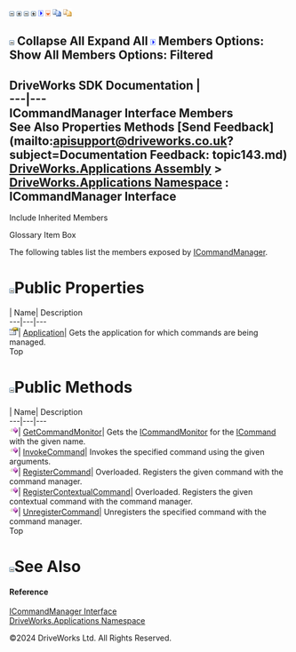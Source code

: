 ![](dotnetimages/collapse.gif) ![](dotnetimages/expand.gif) ![](dotnetimages/collapse.gif) ![](dotnetimages/expand.gif) ![](dotnetimages/drpdown.gif) ![](dotnetimages/drpdown_orange.gif) ![](dotnetimages/copycode.gif) ![](dotnetimages/copycodeHighlight.gif)

![](dotnetimages/collapse.gif) Collapse All Expand All ![](dotnetimages/drpdown.gif) Members Options: Show All  Members Options: Filtered   
---  
DriveWorks SDK Documentation  |   
---|---  
ICommandManager Interface Members   
See Also Properties Methods [Send Feedback](mailto:apisupport@driveworks.co.uk?subject=Documentation Feedback: topic143.md)  
[DriveWorks.Applications Assembly](topic13.md) > [DriveWorks.Applications Namespace](topic16.md) : ICommandManager Interface  
---  
  
Include Inherited Members    


Glossary Item Box

The following tables list the members exposed by [ICommandManager](topic143.md).

# ![](dotnetimages/collapse.gif)Public Properties

| Name| Description  
---|---|---  
![ Property](dotnetimages/Property.gif)| [Application](topic157.md)| Gets the application for which commands are being managed.   
Top

# ![](dotnetimages/collapse.gif)Public Methods

| Name| Description  
---|---|---  
![ Method](dotnetimages/Method.gif)| [GetCommandMonitor](topic148.md)| Gets the [ICommandMonitor](topic158.md) for the [ICommand](topic77.md) with the given name.   
![ Method](dotnetimages/Method.gif)| [InvokeCommand](topic149.md)| Invokes the specified command using the given arguments.   
![ Method](dotnetimages/Method.gif)| [RegisterCommand](topic150.md)| Overloaded. Registers the given command with the command manager.   
![ Method](dotnetimages/Method.gif)| [RegisterContextualCommand](topic153.md)| Overloaded. Registers the given contextual command with the command manager.   
![ Method](dotnetimages/Method.gif)| [UnregisterCommand](topic156.md)| Unregisters the specified command with the command manager.   
Top

# ![](dotnetimages/collapse.gif)See Also

#### Reference

[ICommandManager Interface](topic143.md)   
[DriveWorks.Applications Namespace](topic16.md)

©2024 DriveWorks Ltd. All Rights Reserved.
